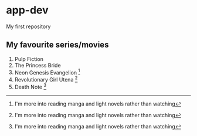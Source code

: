 # app-dev
My first repository

## My favourite series/movies
1. Pulp Fiction
2. The Princess Bride
3. Neon Genesis Evangelion [^1]
4. Revolutionary Girl Utena [^1]
5. Death Note [^1]

[^1]: I'm more into reading manga and light novels rather than watching
